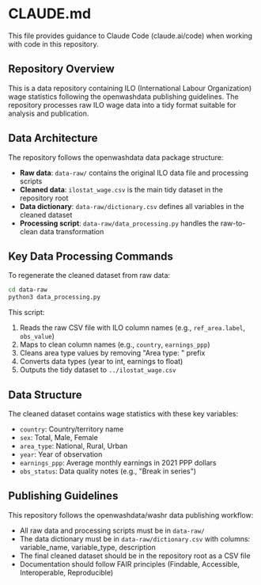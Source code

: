 # CLAUDE.md

This file provides guidance to Claude Code (claude.ai/code) when working with code in this repository.

## Repository Overview

This is a data repository containing ILO (International Labour Organization) wage statistics following the openwashdata publishing guidelines. The repository processes raw ILO wage data into a tidy format suitable for analysis and publication.

## Data Architecture

The repository follows the openwashdata data package structure:

- **Raw data**: `data-raw/` contains the original ILO data file and processing scripts
- **Cleaned data**: `ilostat_wage.csv` is the main tidy dataset in the repository root
- **Data dictionary**: `data-raw/dictionary.csv` defines all variables in the cleaned dataset
- **Processing script**: `data-raw/data_processing.py` handles the raw-to-clean data transformation

## Key Data Processing Commands

To regenerate the cleaned dataset from raw data:
```bash
cd data-raw
python3 data_processing.py
```

This script:
1. Reads the raw CSV file with ILO column names (e.g., `ref_area.label`, `obs_value`)
2. Maps to clean column names (e.g., `country`, `earnings_ppp`)
3. Cleans area type values by removing "Area type: " prefix
4. Converts data types (year to int, earnings to float)
5. Outputs the tidy dataset to `../ilostat_wage.csv`

## Data Structure

The cleaned dataset contains wage statistics with these key variables:
- `country`: Country/territory name
- `sex`: Total, Male, Female
- `area_type`: National, Rural, Urban
- `year`: Year of observation
- `earnings_ppp`: Average monthly earnings in 2021 PPP dollars
- `obs_status`: Data quality notes (e.g., "Break in series")

## Publishing Guidelines

This repository follows the openwashdata/washr data publishing workflow:
- All raw data and processing scripts must be in `data-raw/`
- The data dictionary must be in `data-raw/dictionary.csv` with columns: variable_name, variable_type, description
- The final cleaned dataset should be in the repository root as a CSV file
- Documentation should follow FAIR principles (Findable, Accessible, Interoperable, Reproducible)